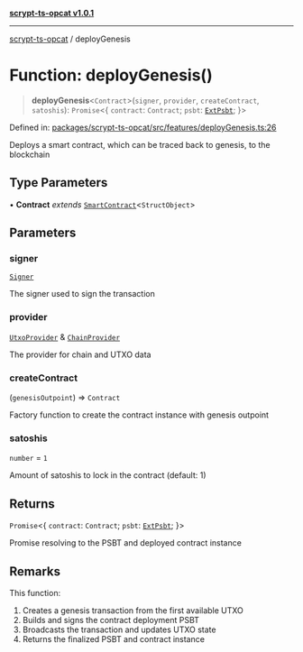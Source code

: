 [**scrypt-ts-opcat v1.0.1**](../README.md)

***

[scrypt-ts-opcat](../README.md) / deployGenesis

# Function: deployGenesis()

> **deployGenesis**\<`Contract`\>(`signer`, `provider`, `createContract`, `satoshis`): `Promise`\<\{ `contract`: `Contract`; `psbt`: [`ExtPsbt`](../classes/ExtPsbt.md); \}\>

Defined in: [packages/scrypt-ts-opcat/src/features/deployGenesis.ts:26](https://github.com/OPCAT-Labs/ts-tools/blob/e67b8657b34dbf57f8a4f9bdf87cdc2742db16bb/packages/scrypt-ts-opcat/src/features/deployGenesis.ts#L26)

Deploys a smart contract, which can be traced back to genesis, to the blockchain

## Type Parameters

• **Contract** *extends* [`SmartContract`](../classes/SmartContract.md)\<`StructObject`\>

## Parameters

### signer

[`Signer`](../interfaces/Signer.md)

The signer used to sign the transaction

### provider

[`UtxoProvider`](../interfaces/UtxoProvider.md) & [`ChainProvider`](../interfaces/ChainProvider.md)

The provider for chain and UTXO data

### createContract

(`genesisOutpoint`) => `Contract`

Factory function to create the contract instance with genesis outpoint

### satoshis

`number` = `1`

Amount of satoshis to lock in the contract (default: 1)

## Returns

`Promise`\<\{ `contract`: `Contract`; `psbt`: [`ExtPsbt`](../classes/ExtPsbt.md); \}\>

Promise resolving to the PSBT and deployed contract instance

## Remarks

This function:
1. Creates a genesis transaction from the first available UTXO
2. Builds and signs the contract deployment PSBT
3. Broadcasts the transaction and updates UTXO state
4. Returns the finalized PSBT and contract instance
